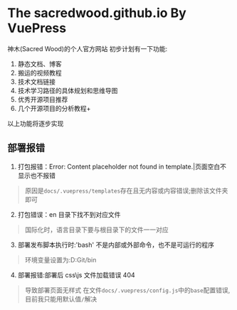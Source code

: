 # The sacredwood.github.io By VuePress

神木(Sacred Wood)的个人官方网站
初步计划有一下功能:

1. 静态文档、博客
2. 搬运的视频教程
3. 技术文档链接
4. 技术学习路径的具体规划和思维导图
5. 优秀开源项目推荐
6. 几个开源项目的分析教程+

以上功能将逐步实现

## 部署报错

1. 打包报错：Error: Content placeholder not found in template.|页面空白不显示也不报错

> 原因是`docs/.vuepress/templates`存在且无内容或内容错误;删除该文件夹即可

2. 打包错误：en 目录下找不到对应文件

> 国际化时，语言目录下要与根目录下的文件一一对应

3. 部署发布脚本执行时:'bash' 不是内部或外部命令，也不是可运行的程序

> 环境变量设置为:D:Git/bin

4. 部署报错:部署后 css\js 文件加载错误 404

> 导致部署页面无样式
> 在文件`docs/.vuepress/config.js`中的`base`配置错误,目前我只能用默认值`/`解决
